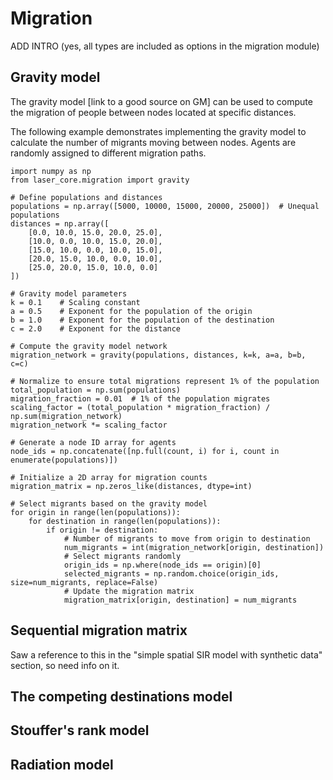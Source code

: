 # Migration

ADD INTRO (yes, all types are included as options in the migration module)


## Gravity model

<!-- is this the "gravity migration model matrix" referred to in the "simple spatial SIR model with synthetic data" section? If so, is it an importable component?? -->

The gravity model [link to a good source on GM] can be used to compute the migration of people between nodes located at specific distances.


The following example demonstrates implementing the gravity model to calculate the number of migrants moving between nodes. Agents are randomly assigned to different migration paths.

```
import numpy as np
from laser_core.migration import gravity

# Define populations and distances
populations = np.array([5000, 10000, 15000, 20000, 25000])  # Unequal populations
distances = np.array([
    [0.0, 10.0, 15.0, 20.0, 25.0],
    [10.0, 0.0, 10.0, 15.0, 20.0],
    [15.0, 10.0, 0.0, 10.0, 15.0],
    [20.0, 15.0, 10.0, 0.0, 10.0],
    [25.0, 20.0, 15.0, 10.0, 0.0]
])

# Gravity model parameters
k = 0.1    # Scaling constant
a = 0.5    # Exponent for the population of the origin
b = 1.0    # Exponent for the population of the destination
c = 2.0    # Exponent for the distance

# Compute the gravity model network
migration_network = gravity(populations, distances, k=k, a=a, b=b, c=c)

# Normalize to ensure total migrations represent 1% of the population
total_population = np.sum(populations)
migration_fraction = 0.01  # 1% of the population migrates
scaling_factor = (total_population * migration_fraction) / np.sum(migration_network)
migration_network *= scaling_factor

# Generate a node ID array for agents
node_ids = np.concatenate([np.full(count, i) for i, count in enumerate(populations)])

# Initialize a 2D array for migration counts
migration_matrix = np.zeros_like(distances, dtype=int)

# Select migrants based on the gravity model
for origin in range(len(populations)):
    for destination in range(len(populations)):
        if origin != destination:
            # Number of migrants to move from origin to destination
            num_migrants = int(migration_network[origin, destination])
            # Select migrants randomly
            origin_ids = np.where(node_ids == origin)[0]
            selected_migrants = np.random.choice(origin_ids, size=num_migrants, replace=False)
            # Update the migration matrix
            migration_matrix[origin, destination] = num_migrants
```

## Sequential migration matrix

Saw a reference to this in the "simple spatial SIR model with synthetic data" section, so need info on it.

## The competing destinations model

## Stouffer's rank model

## Radiation model